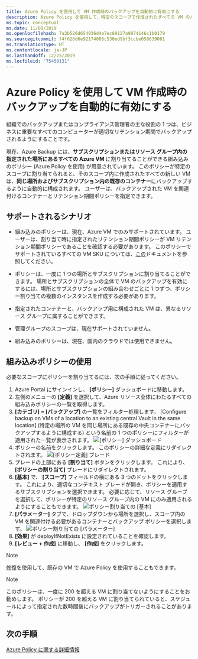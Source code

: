 ```yaml
---
title: Azure Policy を使用して VM 作成時のバックアップを自動的に有効にする
description: Azure Policy を使用して、特定のスコープで作成されたすべての VM のバックアップを自動的に有効化する方法を説明する記事
ms.topic: conceptual
ms.date: 11/08/2019
ms.openlocfilehash: 7a3b526d654936d4e7ec89127a9074146c1b0179
ms.sourcegitcommit: f4f626d6e92174086c530ed9bf3ccbe058639081
ms.translationtype: HT
ms.contentlocale: ja-JP
ms.lasthandoff: 12/25/2019
ms.locfileid: "75450131"
---
```

# <a name="auto-enable-backup-on-vm-creation-using-azure-policy"></a>Azure Policy を使用して VM 作成時のバックアップを自動的に有効にする

組織でのバックアップまたはコンプライアンス管理者の主な役割の 1 つは、ビジネスに重要なすべてのコンピューターが適切なリテンション期間でバックアップされるようにすることです。

現在、Azure Backup には、**サブスクリプションまたはリソース グループ内の指定された場所にあるすべての Azure VM** に割り当てることができる組み込みのポリシー (Azure Policy を使用) が用意されています。 このポリシーが特定のスコープに割り当てられると、そのスコープ内に作成されたすべての新しい VM は、**同じ場所およびサブスクリプション内の既存のコンテナー**にバックアップするように自動的に構成されます。 ユーザーは、バックアップされた VM を関連付けるコンテナーとリテンション期間ポリシーを指定できます。

## <a name="supported-scenarios"></a>サポートされるシナリオ 

* 組み込みのポリシーは、現在、Azure VM でのみサポートされています。 ユーザーは、割り当て時に指定されたリテンション期間ポリシーが VM リテンション期間ポリシーであることを確認する必要があります。 このポリシーでサポートされているすべての VM SKU については、[この](https://aka.ms/PolicySupportedSKUs)ドキュメントを参照してください。

* ポリシーは、一度に 1 つの場所とサブスクリプションに割り当てることができます。 場所とサブスクリプションの全体で VM のバックアップを有効にするには、場所とサブスクリプションの組み合わせごとに 1 つずつ、ポリシー割り当ての複数のインスタンスを作成する必要があります。

* 指定されたコンテナーと、バックアップ用に構成された VM は、異なるリソース グループに属することができます。

* 管理グループのスコープは、現在サポートされていません。

* 組み込みのポリシーは、現在、国内のクラウドでは使用できません。

## <a name="using-the-built-in-policy"></a>組み込みポリシーの使用

必要なスコープにポリシーを割り当てるには、次の手順に従ってください。

1. Azure Portal にサインインし、 **[ポリシー]** ダッシュボードに移動します。
2. 左側のメニューの **[定義]** を選択して、Azure リソース全体にわたるすべての組み込みポリシーの一覧を取得します。
3. **[カテゴリ] = [バックアップ]** の一覧をフィルター処理します。 [Configure backup on VMs of a location to an existing central Vault in the same location] (特定の場所の VM を同じ場所にある既存の中央コンテナーにバックアップするように構成する) という名前の 1 つのポリシーにフィルターが適用された一覧が表示されます。
![[ポリシー] ダッシュボード](./media/backup-azure-auto-enable-backup/policy-dashboard.png)
4. ポリシーの名前をクリックします。 このポリシーの詳細な定義にリダイレクトされます。
![[ポリシー定義] ブレード](./media/backup-azure-auto-enable-backup/policy-definition-blade.png)
5. ブレードの上部にある **[割り当て]** ボタンをクリックします。 これにより、 **[ポリシーの割り当て]** ブレードにリダイレクトされます。
6. **[基本]** で、 **[スコープ]** フィールドの横にある 3 つのドットをクリックします。 これにより、適切なコンテキスト ブレードが開き、ポリシーを適用するサブスクリプションを選択できます。 必要に応じて、リソース グループを選択して、ポリシーが特定のリソース グループ内の VM にのみ適用されるようにすることもできます。
![ポリシー割り当ての [基本]](./media/backup-azure-auto-enable-backup/policy-assignment-basics.png)
7. **[パラメーター]** タブで、ドロップダウンから場所を選択し、スコープ内の VM を関連付ける必要があるコンテナーとバックアップ ポリシーを選択します。
![ポリシー割り当ての [パラメーター]](./media/backup-azure-auto-enable-backup/policy-assignment-parameters.png)
8. **[効果]** が deployIfNotExists に設定されていることを確認します。
9. **[レビュー + 作成]** に移動し、 **[作成]** をクリックします。

> [!NOTE]
>
> [修復](https://docs.microsoft.com/azure/governance/policy/how-to/remediate-resources)を使用して、既存の VM で Azure Policy を使用することもできます。

> [!NOTE]
>
> このポリシーは、一度に 200 を超える VM に割り当てないようにすることをお勧めします。 ポリシーが 200 を超える VM に割り当てられていると、スケジュールによって指定された数時間後にバックアップがトリガーされることがあります。

## <a name="next-steps"></a>次の手順

[Azure Policy に関する詳細情報](https://docs.microsoft.com/azure/governance/policy/overview)